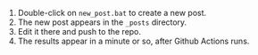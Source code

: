 1. Double-click on `new_post.bat` to create a new post.
2. The new post appears in the `_posts` directory.
3. Edit it there and push to the repo.
4. The results appear in a minute or so, after Github Actions runs.
